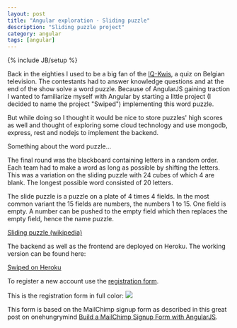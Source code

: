 ```yaml
---
layout: post
title: "Angular exploration - Sliding puzzle"
description: "Sliding puzzle project"
category: angular
tags: [angular]
---
```

{% include JB/setup %}


Back in the eighties I used to be a big fan of the <a href="http://nl.wikipedia.org/wiki/De_IQ-Kwis">IQ-Kwis</a>, a quiz on Belgian television. The contestants had to answer knowledge questions and at the end of the show solve a word puzzle. Because of AngularJS gaining traction I wanted to familiarize myself with Angular by starting a little project (I decided to name the project "Swiped") implementing this word puzzle.

But while doing so I thought it would be nice to store puzzles' high scores as well and thought of exploring some cloud technology and use mongodb, express, rest and nodejs to implement the backend.

Something about the word puzzle...

The final round was the blackboard containing letters in a random order. Each team had to make a word as long as possible by shifting the letters. This was a variation on the sliding puzzle with 24 cubes of which 4 are blank. The longest possible word consisted of 20 letters.

The slide puzzle is a puzzle on a plate of 4 times 4 fields. In the most common variant the 15 fields are numbers, the numbers 1 to 15. One field is empty. A number can be pushed to the empty field which then replaces the empty field, hence the name puzzle.

<a href="http://en.wikipedia.org/wiki/Sliding_puzzle">Sliding puzzle (wikipedia)</a>

The backend as well as the frontend are deployed on Heroku. The working version can be found here:

<a href="http://swiped.herokuapp.com">Swiped on Heroku</a>

To register a new account use the <a href="http://swiped.herokuapp.com/register.html">registration form</a>. 

This is the registration form in full color:
<img src="http://swiped.herokuapp.com/images/swiped-register.jpg">

This form is based on the MailChimp signup form as described in this great post on onehungrymind <a href="http://onehungrymind.com/build-mailchimp-signup-form-angularjs/">Build a MailChimp Signup Form with AngularJS</a>.
